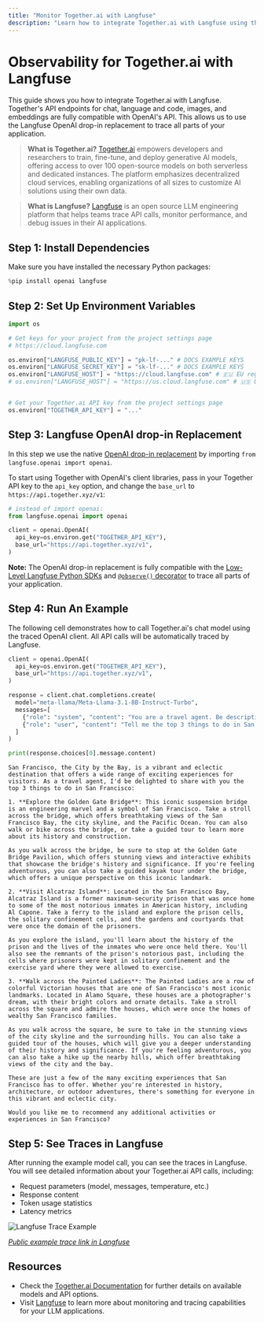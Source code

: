 ```yaml
---
title: "Monitor Together.ai with Langfuse"
description: "Learn how to integrate Together.ai with Langfuse using the OpenAI drop-in replacement."
---
```


# Observability for Together.ai with Langfuse

This guide shows you how to integrate Together.ai with Langfuse. Together's API endpoints for chat, language and code, images, and embeddings are fully compatible with OpenAI's API. This allows us to use the Langfuse OpenAI drop-in replacement to trace all parts of your application.

> **What is Together.ai?** [Together.ai](https://docs.together.ai/docs/openai-api-compatibility) empowers developers and researchers to train, fine-tune, and deploy generative AI models, offering access to over 100 open-source models on both serverless and dedicated instances. The platform emphasizes decentralized cloud services, enabling organizations of all sizes to customize AI solutions using their own data.

> **What is Langfuse?** [Langfuse](https://langfuse.com) is an open source LLM engineering platform that helps teams trace API calls, monitor performance, and debug issues in their AI applications.

## Step 1: Install Dependencies

Make sure you have installed the necessary Python packages:


```python
%pip install openai langfuse
```

## Step 2: Set Up Environment Variables


```python
import os

# Get keys for your project from the project settings page
# https://cloud.langfuse.com

os.environ["LANGFUSE_PUBLIC_KEY"] = "pk-lf-..." # DOCS EXAMPLE KEYS
os.environ["LANGFUSE_SECRET_KEY"] = "sk-lf-..." # DOCS EXAMPLE KEYS
os.environ["LANGFUSE_HOST"] = "https://cloud.langfuse.com" # 🇪🇺 EU region
# os.environ["LANGFUSE_HOST"] = "https://us.cloud.langfuse.com" # 🇺🇸 US region


# Get your Together.ai API key from the project settings page
os.environ["TOGETHER_API_KEY"] = "..."
```

## Step 3: Langfuse OpenAI drop-in Replacement

In this step we use the native [OpenAI drop-in replacement](https://langfuse.com/docs/integrations/openai/python/get-started) by importing `from langfuse.openai import openai`.

To start using Together with OpenAI's client libraries, pass in your Together API key to the `api_key` option, and change the `base_url` to `https://api.together.xyz/v1`:


```python
# instead of import openai:
from langfuse.openai import openai

client = openai.OpenAI(
  api_key=os.environ.get("TOGETHER_API_KEY"),
  base_url="https://api.together.xyz/v1",
)
```

**Note:** The OpenAI drop-in replacement is fully compatible with the [Low-Level Langfuse Python SDKs](https://langfuse.com/docs/sdk/python/low-level-sdk) and [`@observe()` decorator](https://langfuse.com/docs/sdk/python/decorators) to trace all parts of your application.

## Step 4: Run An Example

The following cell demonstrates how to call Together.ai's chat model using the traced OpenAI client. All API calls will be automatically traced by Langfuse.


```python
client = openai.OpenAI(
  api_key=os.environ.get("TOGETHER_API_KEY"),
  base_url="https://api.together.xyz/v1",
)

response = client.chat.completions.create(
  model="meta-llama/Meta-Llama-3.1-8B-Instruct-Turbo",
  messages=[
    {"role": "system", "content": "You are a travel agent. Be descriptive and helpful."},
    {"role": "user", "content": "Tell me the top 3 things to do in San Francisco"},
  ]
)

print(response.choices[0].message.content)
```

    San Francisco, the City by the Bay, is a vibrant and eclectic destination that offers a wide range of exciting experiences for visitors. As a travel agent, I'd be delighted to share with you the top 3 things to do in San Francisco:
    
    1. **Explore the Golden Gate Bridge**: This iconic suspension bridge is an engineering marvel and a symbol of San Francisco. Take a stroll across the bridge, which offers breathtaking views of the San Francisco Bay, the city skyline, and the Pacific Ocean. You can also walk or bike across the bridge, or take a guided tour to learn more about its history and construction.
    
    As you walk across the bridge, be sure to stop at the Golden Gate Bridge Pavilion, which offers stunning views and interactive exhibits that showcase the bridge's history and significance. If you're feeling adventurous, you can also take a guided kayak tour under the bridge, which offers a unique perspective on this iconic landmark.
    
    2. **Visit Alcatraz Island**: Located in the San Francisco Bay, Alcatraz Island is a former maximum-security prison that was once home to some of the most notorious inmates in American history, including Al Capone. Take a ferry to the island and explore the prison cells, the solitary confinement cells, and the gardens and courtyards that were once the domain of the prisoners.
    
    As you explore the island, you'll learn about the history of the prison and the lives of the inmates who were once held there. You'll also see the remnants of the prison's notorious past, including the cells where prisoners were kept in solitary confinement and the exercise yard where they were allowed to exercise.
    
    3. **Walk across the Painted Ladies**: The Painted Ladies are a row of colorful Victorian houses that are one of San Francisco's most iconic landmarks. Located in Alamo Square, these houses are a photographer's dream, with their bright colors and ornate details. Take a stroll across the square and admire the houses, which were once the homes of wealthy San Francisco families.
    
    As you walk across the square, be sure to take in the stunning views of the city skyline and the surrounding hills. You can also take a guided tour of the houses, which will give you a deeper understanding of their history and significance. If you're feeling adventurous, you can also take a hike up the nearby hills, which offer breathtaking views of the city and the bay.
    
    These are just a few of the many exciting experiences that San Francisco has to offer. Whether you're interested in history, architecture, or outdoor adventures, there's something for everyone in this vibrant and eclectic city.
    
    Would you like me to recommend any additional activities or experiences in San Francisco?


## Step 5: See Traces in Langfuse

After running the example model call, you can see the traces in Langfuse. You will see detailed information about your Together.ai API calls, including:

- Request parameters (model, messages, temperature, etc.)
- Response content
- Token usage statistics
- Latency metrics

![Langfuse Trace Example](https://langfuse.com/images/cookbook/integration-togetherai/togetherai-example-trace.png)

_[Public example trace link in Langfuse](https://cloud.langfuse.com/project/cloramnkj0002jz088vzn1ja4/traces/d3c13a6f-00c5-4090-8f18-6ce18c794950?timestamp=2025-02-25T15%3A43%3A52.800Z&observation=9eeb3b33-49f0-4557-ac00-d3cbe6bc051e)_

## Resources

- Check the [Together.ai Documentation](https://docs.together.ai/docs/openai-api-compatibility) for further details on available models and API options.
- Visit [Langfuse](https://langfuse.com) to learn more about monitoring and tracing capabilities for your LLM applications.
